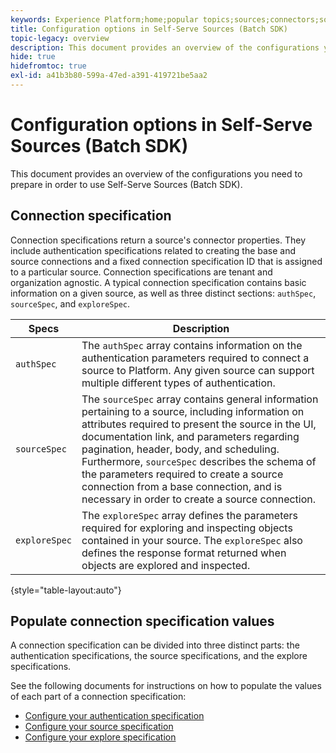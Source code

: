 ```yaml
---
keywords: Experience Platform;home;popular topics;sources;connectors;source connectors;sources sdk;sdk;SDK
title: Configuration options in Self-Serve Sources (Batch SDK)
topic-legacy: overview
description: This document provides an overview of the configurations you need to prepare in order to use Self-Serve Sources (Batch SDK).
hide: true
hidefromtoc: true
exl-id: a41b3b80-599a-47ed-a391-419721be5aa2
---
```

# Configuration options in Self-Serve Sources (Batch SDK)

This document provides an overview of the configurations you need to prepare in order to use Self-Serve Sources (Batch SDK).

## Connection specification

Connection specifications return a source's connector properties. They include authentication specifications related to creating the base and source connections and a fixed connection specification ID that is assigned to a particular source. Connection specifications are tenant and organization agnostic. A typical connection specification contains basic information on a given source, as well as three distinct sections: `authSpec`, `sourceSpec`, and `exploreSpec`.

| Specs | Description |
| --- | --- |
| `authSpec` | The `authSpec` array contains information on the authentication parameters required to connect a source to Platform. Any given source can support multiple different types of authentication. |
| `sourceSpec` | The `sourceSpec` array contains general information pertaining to a source, including information on attributes required to present the source in the UI, documentation link, and parameters regarding pagination, header, body, and scheduling. Furthermore, `sourceSpec` describes the schema of the parameters required to create a source connection from a base connection, and is necessary in order to create a source connection. |
| `exploreSpec` | The `exploreSpec` array defines the parameters required for exploring and inspecting objects contained in your source. The `exploreSpec` also defines the response format returned when objects are explored and inspected. |

{style="table-layout:auto"}

## Populate connection specification values

A connection specification can be divided into three distinct parts: the authentication specifications, the source specifications, and the explore specifications. 

See the following documents for instructions on how to populate the values of each part of a connection specification:

* [Configure your authentication specification](./authspec.md)
* [Configure your source specification](./sourcespec.md)
* [Configure your explore specification](./explorespec.md)
